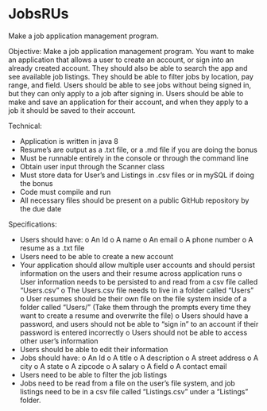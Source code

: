 # JobsRUs
Make a job application management program.

Objective: 
Make a job application management program. You want to make an application that allows a user to create an account, or sign into an already created account. They should also be able to search the app and see available job listings. They should be able to filter jobs by location, pay range, and field. Users should be able to see jobs without being signed in, but they can only apply to a job after signing in. Users should be able to make and save an application for their account, and when they apply to a job it should be saved to their account.

Technical:
-	Application is written in java 8
-	Resume’s are output as a .txt file, or a .md file if you are doing the bonus
-	Must be runnable entirely in the console or through the command line
-	Obtain user input through the Scanner class
-	Must store data for User’s and Listings in .csv files or in mySQL if doing the bonus
-	Code must compile and run
-	All necessary files should be present on a public GitHub repository by the due date

Specifications:
-	Users should have:
o	An Id
o	A name
o	An email
o	A phone number
o	A resume as a .txt file
-	Users need to be able to create a new account
-	Your application should allow multiple user accounts and should persist information on the users and their resume across application runs
o	User information needs to be persisted to and read from a csv file called “Users.csv”
o	The Users.csv file needs to live in a folder called “Users”
o	User resumes should be their own file on the file system inside of a folder called “Users/<user name>” (Take them through the prompts every time they want to create a resume and overwrite the file)
o	Users should have a password, and users should not be able to “sign in” to an account if their password is entered incorrectly
o	Users should not be able to access other user’s information
-	Users should be able to edit their information
-	Jobs should have:
o	An Id
o	A title
o	A description
o	A street address
o	A city
o	A state
o	A zipcode
o	A salary
o	A field
o	A contact email
-	Users need to be able to filter the job listings
-	Jobs need to be read from a file on the user’s file system, and job listings need to be in a csv file called “Listings.csv” under a “Listings” folder.

